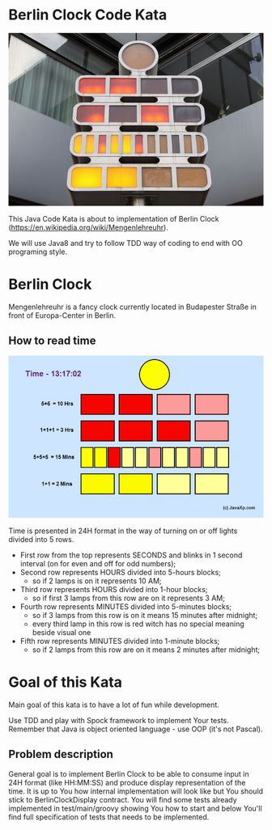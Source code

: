 # Berlin Clock Code Kata #

![Mengenlehreuhr](berlin_clock_1.jpg)

This Java Code Kata is about to implementation of Berlin Clock (https://en.wikipedia.org/wiki/Mengenlehreuhr).

We will use Java8 and try to follow TDD way of coding to end with OO programing style.

# Berlin Clock #

Mengenlehreuhr is a fancy clock currently located in Budapester Straße in front of Europa-Center in Berlin.

## How to read time ##

![Mengenlehreuhr time representation](berlin_clock_2.jpg)

Time is presented in 24H format in the way of turning on or off lights divided into 5 rows.
- First row from the top represents SECONDS and blinks in 1 second interval (on for even and off for odd numbers);
- Second row represents HOURS divided into 5-hours blocks;
    - so if 2 lamps is on it represents 10 AM;
- Third row represents HOURS divided into 1-hour blocks;
    - so if first 3 lamps from this row are on it represents 3 AM;
- Fourth row represents MINUTES divided into 5-minutes blocks;
    - so if 3 lamps from this row is on it means 15 minutes after midnight;
    - every third lamp in this row is red witch has no special meaning beside visual one
- Fifth row represents MINUTES divided into 1-minute blocks;
    - so if 2 lamps from this row are on it means 2 minutes after midnight;

# Goal of this Kata #

Main goal of this kata is to have a lot of fun while development.

Use TDD and play with Spock framework to implement Your tests. Remember that Java is object oriented language - use OOP (it's not Pascal).

## Problem description ##

General goal is to implement Berlin Clock to be able to consume input in 24H format (like HH:MM:SS) and produce display representation of the time.
It is up to You how internal implementation will look like but You should stick to BerlinClockDisplay contract.
You will find some tests already implemented in test/main/groovy showing You how to start and below You'll find full specification of tests that needs to be implemented.